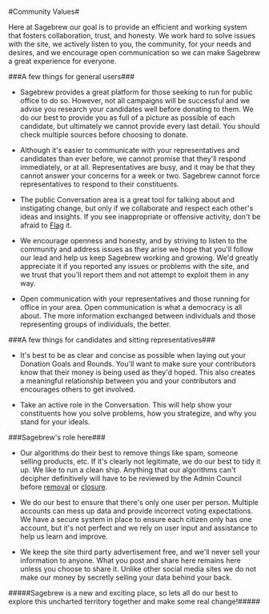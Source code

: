 #Community Values#

Here at Sagebrew our goal is to provide an efficient
and working system that fosters collaboration, trust, and
honesty. We work hard to solve issues with the site, we
actively listen to you, the community, for your needs and
desires, and we encourage open communication so we can
make Sagebrew a great experience for everyone.

###A few things for general users###

- Sagebrew provides a great platform for those seeking
  to run for public office to do so. However, not all campaigns
  will be successful and we advise you research your candidates
  well before donating to them. We do our best to provide you
  as full of a picture as possible of each candidate, but
  ultimately we cannot provide every last detail. You should
  check multiple sources before choosing to donate.

- Although it's easier to communicate with your representatives
  and candidates than ever before, we cannot promise that they'll respond
  immediately, or at all. Representatives are busy, and it may be
  that they cannot answer your concerns for a week or two. Sagebrew
  cannot force representatives to respond to their constituents.

- The public Conversation area is a great tool for talking
  about and instigating change, but only if we collaborate
  and respect each other's ideas and insights. If you see
  inappropriate or offensive activity, don't be afraid to [Flag][1]
  it.

- We encourage openness and honesty, and by striving
  to listen to the community and address issues as they arise
  we hope that you'll follow our lead and help us keep
  Sagebrew working and growing. We'd greatly appreciate it if you
  reported any issues or problems with the site, and we trust that
  you'll report them and not attempt to exploit them in any way.
  
- Open communication with your representatives and those running for office in your area.
  Open communication is what a democracy is all about. The more information exchanged
  between individuals and those representing groups of individuals, the better.

###A few things for candidates and sitting representatives###

- It's best to be as clear and concise as possible when laying
  out your Donation Goals and Rounds. You'll want to make sure
  your contributors know that their money is being used as they'd
  hoped. This also creates a meaningful relationship between
  you and your contributors and encourages others to get involved.

- Take an active role in the Conversation. This will help show your constituents how you
  solve problems, how you strategize, and why you stand for your ideals.



###Sagebrew's role here###
- Our algorithms do their best to remove things like spam, someone selling products, etc.
  If it's clearly not legitimate, we do our best to tidy it up. We like to run a clean
  ship. Anything that our algorithms can't decipher definitively will have to be reviewed
  by the Admin Council before [removal][2] or [closure][3].

- We do our best to ensure that there's only one user per person. Multiple accounts can
  mess up data and provide incorrect voting expectations. We have a secure system in
  place to ensure each citizen only has one account, but it's not perfect and we rely on
  user input and assistance to help us learn and improve.

- We keep the site third party advertisement free, and we'll never sell your information
  to anyone. What you post and share here remains here unless you choose to share it.
  Unlike other social media sites we do not make our money by secretly selling your data
  behind your back.




#####Sagebrew is a new and exciting place, so lets all do our best to explore this uncharted territory together and make some real change!#####


[1]: /help_center/privileges/flagging/
[2]: /help_center/conversation/why_are_questions_deleted/
[3]: /help_center/conversation/closure_of_a_question/
